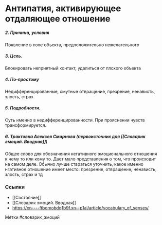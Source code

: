 

#  Антипатия, активирующее отдаляющее отношение

##### 2. Причина, условия
Появление в поле объекта, предположительно нежелательного

##### 3. Цель.
Блокировать неприятный контакт, удалиться от плохого объекта

##### 4. По-простому
Недифференцированные, смутные отвращение, презрение, ненависть, злость, страх.

##### 5. Подробности.
Суть именно в недифференцированности. При прояснении чувств трансформируется.

##### 6. Трактовка Алексея Смирнова (первоисточник для [[Словарик эмоций. Вводная]])
Общее слово для обозначения негативного эмоционального отношения к чему то или кому то. Дает мало представления о том, что происходит на самом деле. Обычно лучше стараться уточнить, какое именно нгативное отношение имеет место: презрение, отвращение, ненависть, злость, страх и тд


### Ссылки
- [[Состояние]]
- [[Словарик эмоций. Вводная]]
- https://xn----ftbomobdq1b9f.xn--p1ai/article/vocabulary_of_senses/



Метки #словарик_эмоций 

